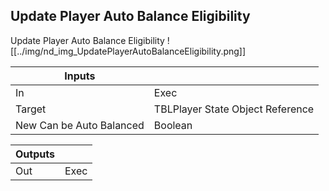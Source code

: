 ## Update Player Auto Balance Eligibility
Update Player Auto Balance Eligibility
![[../img/nd_img_UpdatePlayerAutoBalanceEligibility.png]]

|Inputs||
|--|--|
| In | Exec |
| Target | TBLPlayer State Object Reference |
| New Can be Auto Balanced | Boolean |

|Outputs||
|--|--|
| Out | Exec |
